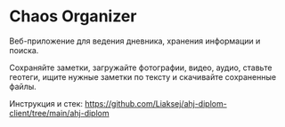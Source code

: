 # Chaos Organizer

Веб-приложение для ведения дневника, хранения информации и поиска.

Сохраняйте заметки, загружайте фотографии, видео, аудио, ставьте геотеги, ищите нужные заметки по тексту и скачивайте сохраненные файлы.

Инструкция и стек: https://github.com/Liaksej/ahj-diplom-client/tree/main/ahj-diplom
